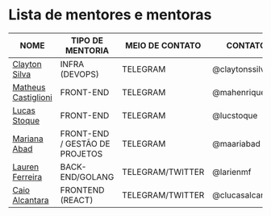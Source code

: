 # Lista de mentores e mentoras

| NOME | TIPO DE MENTORIA | MEIO DE CONTATO | CONTATO
| --- | --- | --- | --- |
| [Clayton Silva](https://github.com/claytonsilva) | INFRA (DEVOPS) | TELEGRAM | @claytonssilva |
| [Matheus Castiglioni](https://github.com/mahenrique94) | FRONT-END | TELEGRAM | @mahenrique94 |
| [Lucas Stoque](https://github.com/stoque) | FRONT-END | TELEGRAM | @lucstoque |
| [Mariana Abad](https://github.com/maaryhabad) | FRONT-END / GESTÃO DE PROJETOS | TELEGRAM | @maariabad |
| [Lauren Ferreira](https://larien.me) | BACK-END/GOLANG | TELEGRAM/TWITTER | @larienmf |
| [Caio Alcantara](https://sourcerer.io/clucasalcantara) | FRONTEND (REACT) | TELEGRAM/TWITTER | @clucasalcantara |
